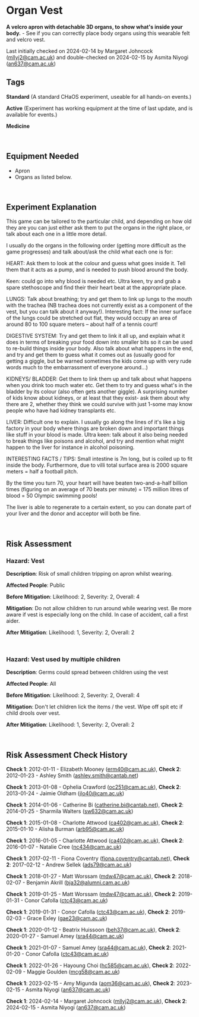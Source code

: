 # Organ Vest

**A velcro apron with detachable 3D organs, to show what's inside your body.** - See if you can correctly place body organs using this wearable felt and velcro vest.

Last initially checked on 2024-02-14 by Margaret Johncock (mllyj2@cam.ac.uk) and double-checked on 2024-02-15 by Asmita Niyogi (an637@cam.ac.uk)

## Tags
<!--- Start Tags (DO NOT REMOVE THIS COMMENT) --->

**Standard** (A standard CHaOS experiment, useable for all hands-on events.)

**Active** (Experiment has working equipment at the time of last update, and is available for events.)

**Medicine**
<!--- End Tags (DO NOT REMOVE THIS COMMENT) --->

<br/>

## Equipment Needed 
- Apron
- Organs as listed below.

<br/>

## Experiment Explanation 

This game can be tailored to the particular child, and depending on how old they are you can just either ask them to put the organs in the right place, or talk about each one in a little more detail.

I usually do the organs in the following order (getting more difficult as the game progresses) and talk about/ask the child what each one is for:

HEART:
Ask them to look at the colour and guess what goes inside it.
Tell them that it acts as a pump, and is needed to push blood around the body.

Keen: could go into why blood is needed etc.
Ultra keen, try and grab a spare stethoscope and find their their heart beat at the appropriate place.

LUNGS:
Talk about breathing; try and get them to link up lungs to the mouth with the trachea (NB trachea does not currently exist as a component of the vest, but you can talk about it anyway!). Interesting fact: If the inner surface of the lungs could be stretched out flat, they would occupy an area of around 80 to 100 square meters – about half of a tennis court!

DIGESTIVE SYSTEM: 
Try and get them to link it all up, and explain what it does in terms of breaking your food down into smaller bits so it can be used to re-build things inside your body. Also talk about what happens in the end, and try and get them to guess what it comes out as (usually good for getting a giggle, but be warned sometimes the kids come up with very rude words much to the embarrassment of everyone around...)
 

KIDNEYS/ BLADDER: 
Get them to link them up and talk about what happens when you drink too much water etc. Get them to try and guess what's in the bladder by its colour (also often gets another giggle). A surprising number of kids know about kidneys, or at least that they exist- ask them about why there are 2, whether they think we could survive with just 1-some may know people who have had kidney transplants etc.

LIVER: 
Difficult one to explain. I usually go along the lines of it's like a big factory in your body where things are broken down and important things like stuff in your blood is made.
Ultra keen: talk about it also being needed to break things like poisons and alcohol, and try and mention what might happen to the liver for instance in alcohol poisoning.



INTERESTING FACTS / TIPS:
Small intestine is 7m long, but is coiled up to fit inside the body.
Furthermore, due to villi total surface area is 2000 square meters = half a football pitch.

By the time you turn 70, your heart will have beaten two-and-a-half billion times (figuring on an average of 70 beats per minute) = 175 million litres of blood = 50 Olympic swimming pools! 

The liver is able to regenerate to a certain extent, so you can donate part of your liver and the donor and acceptor will both be fine.

<br/>

## Risk Assessment

### **Hazard**: Vest

**Description**: Risk of small children tripping on apron whilst wearing.

**Affected People**: Public

**Before Mitigation**: Likelihood: 2, Severity: 2, Overall: 4

**Mitigation**: Do not allow children to run around while wearing vest. Be more aware if vest is especially long on the child. In case of accident, call a first aider.

**After Mitigation**: Likelihood: 1, Severity: 2, Overall: 2

<br/>

### **Hazard**: Vest used by multiple children

**Description**: Germs could spread between children using the vest

**Affected People**: All

**Before Mitigation**: Likelihood: 2, Severity: 2, Overall: 4

**Mitigation**: Don't let children lick the items / the vest.
Wipe off spit etc if child drools over vest.

**After Mitigation**: Likelihood: 1, Severity: 2, Overall: 2

<br/>

## Risk Assessment Check History 

**Check 1**: 2012-01-11 - Elizabeth Mooney (erm40@cam.ac.uk), **Check 2**: 2012-01-23 - Ashley Smith (ashley.smith@cantab.net)

**Check 1**: 2013-01-08 - Ophelia Crawford (oc251@cam.ac.uk), **Check 2**: 2013-01-24 - Jaimie Oldham (jlo40@cam.ac.uk)

**Check 1**: 2014-01-06 - Catherine Bi (catherine.bi@cantab.net), **Check 2**: 2014-01-25 - Sharmila Walters (sw632@cam.ac.uk)

**Check 1**: 2015-01-08 - Charlotte Attwood (ca402@cam.ac.uk), **Check 2**: 2015-01-10 - Alisha Burman (arb95@cam.ac.uk)

**Check 1**: 2016-01-05 - Charlotte Attwood (ca402@cam.ac.uk), **Check 2**: 2016-01-07 - Natalie Cree (nc434@cam.ac.uk)

**Check 1**: 2017-02-11 - Fiona Coventry (fiona.coventry@cantab.net), **Check 2**: 2017-02-12 - Andrew Sellek (ads79@cam.ac.uk)

**Check 1**: 2018-01-27 - Matt Worssam (mdw47@cam.ac.uk), **Check 2**: 2018-02-07 - Benjamin Akrill (bja32@alumni.cam.ac.uk)

**Check 1**: 2019-01-25 - Matt Worssam (mdw47@cam.ac.uk), **Check 2**: 2019-01-31 - Conor Cafolla (ctc43@cam.ac.uk)

**Check 1**: 2019-01-31 - Conor Cafolla (ctc43@cam.ac.uk), **Check 2**: 2019-02-03 - Grace Exley (gae23@cam.ac.uk)

**Check 1**: 2020-01-12 - Beatrix Huissoon (beh37@cam.ac.uk), **Check 2**: 2020-01-27 - Samuel Amey (sra44@cam.ac.uk)

**Check 1**: 2021-01-07 - Samuel Amey (sra44@cam.ac.uk), **Check 2**: 2021-01-20 - Conor Cafolla (ctc43@cam.ac.uk)

**Check 1**: 2022-01-26 - Hayoung Choi (hc585@cam.ac.uk), **Check 2**: 2022-02-09 - Maggie Goulden (mcg58@cam.ac.uk)

**Check 1**: 2023-02-15 - Amy Migunda (aom36@cam.ac.uk), **Check 2**: 2023-02-15 - Asmita Niyogi (an637@cam.ac.uk)

**Check 1**: 2024-02-14 - Margaret Johncock (mllyj2@cam.ac.uk), **Check 2**: 2024-02-15 - Asmita Niyogi (an637@cam.ac.uk)
